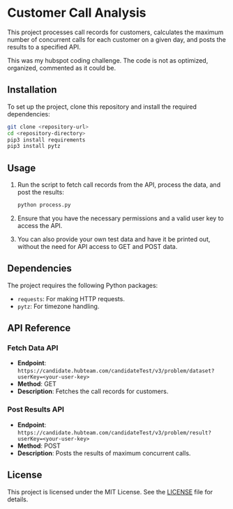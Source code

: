 # Customer Call Analysis

This project processes call records for customers, calculates the maximum number of concurrent calls for each customer on a given day, and posts the results to a specified API.

This was my hubspot coding challenge. The code is not as optimized, organized, commented as it could be.


## Installation

To set up the project, clone this repository and install the required dependencies:

```bash
git clone <repository-url>
cd <repository-directory>
pip3 install requirements
pip3 install pytz
```

## Usage

1. Run the script to fetch call records from the API, process the data, and post the results:
   
   ```bash
   python process.py
   ```

2. Ensure that you have the necessary permissions and a valid user key to access the API.
3. You can also provide your own test data and have it be printed out, without the need for API access to GET and POST data.

## Dependencies

The project requires the following Python packages:

- `requests`: For making HTTP requests.
- `pytz`: For timezone handling.

## API Reference

### Fetch Data API

- **Endpoint**: `https://candidate.hubteam.com/candidateTest/v3/problem/dataset?userKey=<your-user-key>`
- **Method**: GET
- **Description**: Fetches the call records for customers.

### Post Results API

- **Endpoint**: `https://candidate.hubteam.com/candidateTest/v3/problem/result?userKey=<your-user-key>`
- **Method**: POST
- **Description**: Posts the results of maximum concurrent calls.

## License

This project is licensed under the MIT License. See the [LICENSE](LICENSE) file for details.
